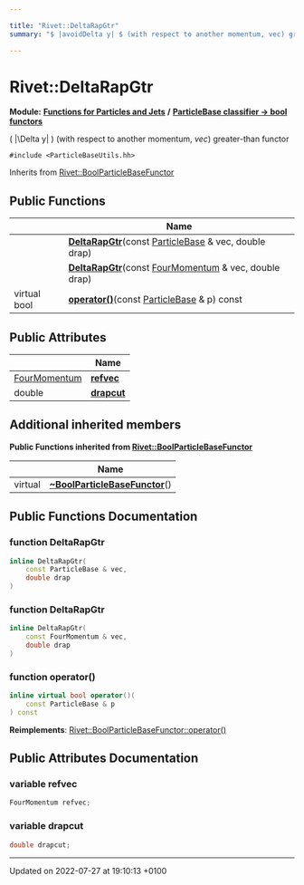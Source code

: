 ```yaml
---

title: "Rivet::DeltaRapGtr"
summary: "$ |avoidDelta y| $ (with respect to another momentum, vec) greater-than functor "

---
```


# Rivet::DeltaRapGtr

**Module:** **[Functions for Particles and Jets](http://example.org/modules/group__particlebaseutils/)** **/** **[ParticleBase classifier -> bool functors](http://example.org/modules/group__particlebasetutils__pb2bool/)**



\( |\Delta y| \) (with respect to another momentum, _vec_) greater-than functor 


`#include <ParticleBaseUtils.hh>`

Inherits from [Rivet::BoolParticleBaseFunctor](http://example.org/classes/structrivet_1_1boolparticlebasefunctor/)

## Public Functions

|                | Name           |
| -------------- | -------------- |
| | **[DeltaRapGtr](http://example.org/modules/group__particlebaseutils/#function-deltarapgtr)**(const <a href="http://example.org/classes/classrivet_1_1particlebase/">ParticleBase</a> & vec, double drap) |
| | **[DeltaRapGtr](http://example.org/modules/group__particlebaseutils/#function-deltarapgtr)**(const <a href="http://example.org/classes/classrivet_1_1fourmomentum/">FourMomentum</a> & vec, double drap) |
| virtual bool | **[operator()](http://example.org/modules/group__particlebaseutils/#function-operator())**(const <a href="http://example.org/classes/classrivet_1_1particlebase/">ParticleBase</a> & p) const |

## Public Attributes

|                | Name           |
| -------------- | -------------- |
| <a href="http://example.org/classes/classrivet_1_1fourmomentum/">FourMomentum</a> | **[refvec](http://example.org/modules/group__particlebaseutils/#variable-refvec)**  |
| double | **[drapcut](http://example.org/modules/group__particlebaseutils/#variable-drapcut)**  |

## Additional inherited members

**Public Functions inherited from [Rivet::BoolParticleBaseFunctor](http://example.org/classes/structrivet_1_1boolparticlebasefunctor/)**

|                | Name           |
| -------------- | -------------- |
| virtual | **[~BoolParticleBaseFunctor](http://example.org/modules/group__particlebaseutils/#function-~boolparticlebasefunctor)**() |


## Public Functions Documentation

### function DeltaRapGtr

```cpp
inline DeltaRapGtr(
    const ParticleBase & vec,
    double drap
)
```


### function DeltaRapGtr

```cpp
inline DeltaRapGtr(
    const FourMomentum & vec,
    double drap
)
```


### function operator()

```cpp
inline virtual bool operator()(
    const ParticleBase & p
) const
```


**Reimplements**: [Rivet::BoolParticleBaseFunctor::operator()](http://example.org/modules/group__particlebaseutils/#function-operator())


## Public Attributes Documentation

### variable refvec

```cpp
FourMomentum refvec;
```


### variable drapcut

```cpp
double drapcut;
```


-------------------------------

Updated on 2022-07-27 at 19:10:13 +0100
